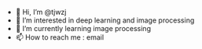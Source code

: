 - 👋 Hi, I’m @tjwzj
- 👀 I’m interested in deep learning and image processing
- 🌱 I’m currently learning image processing
- 📫 How to reach me : email

<!---
tjwzj/tjwzj is a ✨ special ✨ repository because its `README.md` (this file) appears on your GitHub profile.
You can click the Preview link to take a look at your changes.
--->
